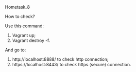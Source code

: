Hometask_8

How to check?

Use this command:
1) Vagrant up;
2) Vagrant destroy -f.

And go to:
1) http://localhost:8888/ to check http connection;
2) https://localhost:8443/ to check https (secure) connection.